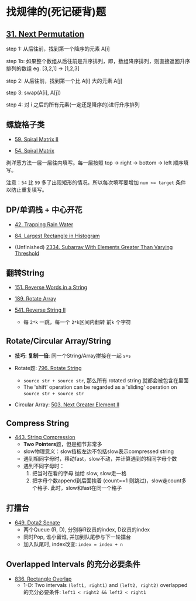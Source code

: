 # 找规律的(死记硬背)题

## [31. Next Permutation](https://github.com/szhou12/leetcode-go/tree/main/leetcode/0031-Next-Permutation)
step 1: 从后往前，找到第一个降序的元素 A[i]

step 1b: 如果整个数组从后往前是升序排列，即，数组降序排列，则直接返回升序排列的数组 eg. [3,2,1] -> [1,2,3]

step 2: 从后往前，找到第一个比 A[i] 大的元素 A[j]

step 3: swap(A[i], A[j])

step 4: 对 i 之后的所有元素(一定还是降序的)进行升序排列

## 螺旋格子类
* [59. Spiral Matrix II](https://github.com/szhou12/leetcode-go/tree/main/leetcode/0059-Spiral-Matrix-II)

* [54. Spiral Matrix](https://github.com/szhou12/leetcode-go/tree/main/leetcode/0054-Spiral-Matrix)

 剥洋葱方法一层一层往内填写。每一层按照 top -> right -> bottom -> left 顺序填写。

 注意：`54` 比 `59` 多了出现矩形的情况，所以每次填写要增加 `num <= target` 条件以防止重复填写。

 ## DP/单调栈 + 中心开花
 * [42. Trapping Rain Water](https://github.com/szhou12/leetcode-go/tree/main/leetcode/0042-Trapping-Rain-Water)
 
 * [84. Largest Rectangle in Histogram](https://github.com/szhou12/leetcode-go/tree/main/leetcode/0084-Largest-Rectangle-in-Histogram)

 * (Unfinished) [2334. Subarray With Elements Greater Than Varying Threshold]()

 ## 翻转String
 * [151. Reverse Words in a String]()

 * [189. Rotate Array]()

 * [541. Reverse String II]()
	* 每 `2*k` 一跳，每一个 `2*k`区间内翻转 前`k` 个字符

## Rotate/Circular Array/String
* **技巧: 复制一倍**: 同一个String/Array拼接在一起 `s+s`
* Rotate题: [796. Rotate String]()
	* `source str + source str`, 那么所有 rotated string 就都会被包含在里面
	* The 'shift' operation can be regarded as a 'sliding' operation on `source str + source str`

* Circular Array: [503. Next Greater Element II]()

## Compress String
* [443. String Compression]()
    * **Two Pointers**题，但是细节非常多
    * slow物理意义：slow挡板左边不包括slow表示compressed string
    * 遇到相同字母时，移动fast，slow不动，并计算遇到的相同字母个数
    * 遇到不同字母时：
		1. 把当时在看的字母 抛给 slow, slow走一格
		2. 把字母个数append到后面挨着 (count==1 则跳过)，slow走count多个格子. 此时，slow和fast在同一个格子

## 打擂台
* [649. Dota2 Senate]()
	* 两个Queue (R, D), 分别存R议员的index, D议员的index
    * 同时Pop, 谁小留谁, 并加到队尾参与下一轮擂台
	* 加入队尾时, index改变: `index = index + n`

## Overlapped Intervals 的充分必要条件
* [836. Rectangle Overlap]()
	* 1-D: Two intervals `(left1, right1)` and `(left2, right2)` overlapped 的充分必要条件: `left1 < right2 && left2 < right1`
